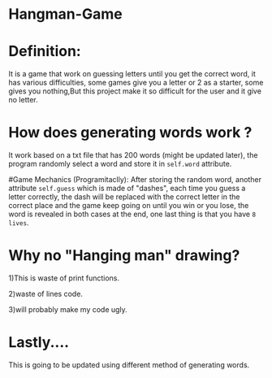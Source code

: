 # Hangman-Game
# Definition: 
It is a game that work on guessing letters until you get the correct word, it has various difficulties, some games give you a letter or 2 as a starter, some gives you nothing,But this project make it so difficult for the user and it give no letter.


# How does generating words work ?
It work based on a txt file that has 200 words (might be updated later), the program randomly select a word and store it in ``self.word`` attribute.

#Game Mechanics (Programitaclly):
After storing the random word, another attribute ``self.guess`` which is made of "dashes", each time you guess a letter correctly, the  dash will be replaced with the correct letter in the correct place
and the game keep going on until you win or you lose, the word is revealed in both cases at the end, one last thing is that you have ``8 lives``.

# Why no "Hanging man" drawing?

1)This is waste of print functions.

2)waste of lines code.

3)will probably make my code ugly.

# Lastly....
This is going to be updated using different method of generating words.
